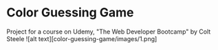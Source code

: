 # Color Guessing Game
Project for a course on Udemy, "The Web Developer Bootcamp" by Colt Steele 
![alt text][color-guessing-game/images/1.png]
